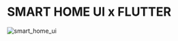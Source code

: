 # SMART HOME UI x FLUTTER

![smart_home_ui](https://user-images.githubusercontent.com/118524346/202872642-e95810f9-8c44-44f7-a084-f92e9569f036.jpg)

